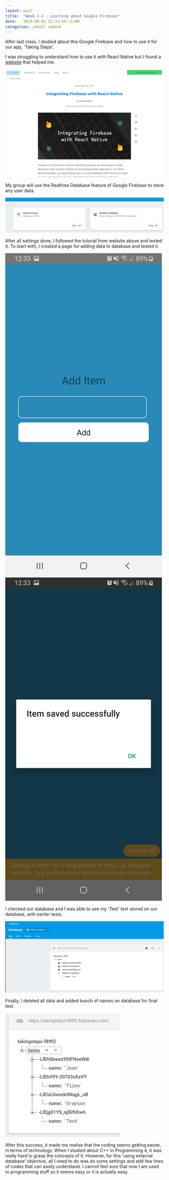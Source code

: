 ```yaml
---
layout: post
title:  "Week 2.2 - Learning about Google Firebase"
date:   2019-08-01 13:33:59 +1200
categories: jekyll update
---
```

After last class, I studied about this Google Firebase and how to use it for our app, 'Taking Steps'.

I was struggling to understand how to use it with React Native but I found a [website](https://blog.jscrambler.com/integrating-firebase-with-react-native/) that helped me.

![Webpage about using Google Firebase with React Native](/assets/img/Week_2_2_1.JPG)

My group will use the Realtime Database feature of Google Firebase to store any user data.

![Options for Google Firebase Database](/assets/img/Week_2_2_2.JPG)

After all settings done, I followed the tutorial from website above and tested it. To start with, I created a page for adding data to database and tested it.

![AddItem page](/assets/img/Week_2_2_3.JPG)
![AddItem page after pressing button](/assets/img/Week_2_2_4.JPG)

I checked our database and I was able to see my 'Test' text stored on our database, with earlier tests.

![Database with stored Test text](/assets/img/Week_2_2_5.JPG)

Finally, I deleted all data and added bunch of names on database for final test.

![Database with stored names](/assets/img/Week_2_2_6.JPG)

After this success, it made me realise that the coding seems getting easier, in terms of technology.
When I studied about C++ in Programming 4, it was really hard to grasp the concepts of it.
However, for this 'using external database' objective, all I need to do was do some settings and add few lines of codes that can easily understand.
I cannot feel sure that now I am used to programming stuff so it seems easy or it is actually easy.